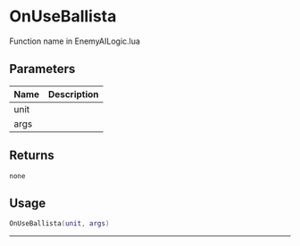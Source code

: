 # OnUseBallista

Function name in EnemyAILogic.lua

## Parameters

| Name | Description |
| ---- | ----------- |
| unit |             |
| args |             |

## Returns

`none`

## Usage

```lua
OnUseBallista(unit, args)
```

---
